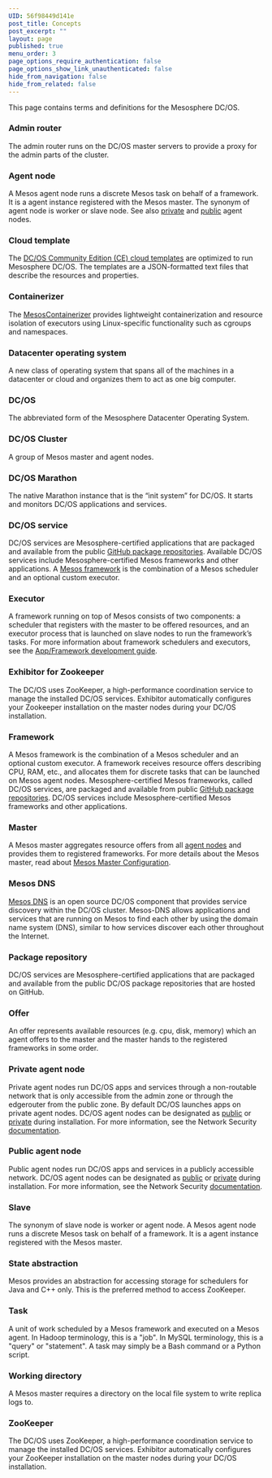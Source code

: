 ```yaml
---
UID: 56f98449d141e
post_title: Concepts
post_excerpt: ""
layout: page
published: true
menu_order: 3
page_options_require_authentication: false
page_options_show_link_unauthenticated: false
hide_from_navigation: false
hide_from_related: false
---
```

This page contains terms and definitions for the Mesosphere DC/OS.

### Admin router

The admin router runs on the DC/OS master servers to provide a proxy for the admin parts of the cluster.

### <a name="agent"></a>Agent node

A Mesos agent node runs a discrete Mesos task on behalf of a framework. It is a agent instance registered with the Mesos master. The synonym of agent node is worker or slave node. See also [private][1] and [public][2] agent nodes.

### Cloud template

The [DC/OS Community Edition (CE) cloud templates][3] are optimized to run Mesosphere DC/OS. The templates are a JSON-formatted text files that describe the resources and properties.

### Containerizer

The [MesosContainerizer][4] provides lightweight containerization and resource isolation of executors using Linux-specific functionality such as cgroups and namespaces.

### Datacenter operating system

A new class of operating system that spans all of the machines in a datacenter or cloud and organizes them to act as one big computer.

### DC/OS

The abbreviated form of the Mesosphere Datacenter Operating System.

### DC/OS Cluster

A group of Mesos master and agent nodes.

### DC/OS Marathon

The native Marathon instance that is the “init system” for DC/OS. It starts and monitors DC/OS applications and services.

### DC/OS service

DC/OS services are Mesosphere-certified applications that are packaged and available from the public [GitHub package repositories][5]. Available DC/OS services include Mesosphere-certified Mesos frameworks and other applications. A [Mesos framework][6] is the combination of a Mesos scheduler and an optional custom executor.

### Executor

A framework running on top of Mesos consists of two components: a scheduler that registers with the master to be offered resources, and an executor process that is launched on slave nodes to run the framework’s tasks. For more information about framework schedulers and executors, see the [App/Framework development guide][7].

### Exhibitor for Zookeeper

The DC/OS uses ZooKeeper, a high-performance coordination service to manage the installed DC/OS services. Exhibitor automatically configures your Zookeeper installation on the master nodes during your DC/OS installation.

### Framework

A Mesos framework is the combination of a Mesos scheduler and an optional custom executor. A framework receives resource offers describing CPU, RAM, etc., and allocates them for discrete tasks that can be launched on Mesos agent nodes. Mesosphere-certified Mesos frameworks, called DC/OS services, are packaged and available from public [GitHub package repositories][5]. DC/OS services include Mesosphere-certified Mesos frameworks and other applications.

### Master

A Mesos master aggregates resource offers from all [agent nodes][8] and provides them to registered frameworks. For more details about the Mesos master, read about <a href="http://open.mesosphere.com/reference/mesos-master/" target="_blank">Mesos Master Configuration</a>.

### Mesos DNS

[Mesos DNS][9] is an open source DC/OS component that provides service discovery within the DC/OS cluster. Mesos-DNS allows applications and services that are running on Mesos to find each other by using the domain name system (DNS), similar to how services discover each other throughout the Internet.

### Package repository

DC/OS services are Mesosphere-certified applications that are packaged and available from the public DC/OS package repositories that are hosted on GitHub.

### Offer

An offer represents available resources (e.g. cpu, disk, memory) which an agent offers to the master and the master hands to the registered frameworks in some order.

### <a name="private"></a>Private agent node

Private agent nodes run DC/OS apps and services through a non-routable network that is only accessible from the admin zone or through the edgerouter from the public zone. By default DC/OS launches apps on private agent nodes. DC/OS agent nodes can be designated as [public][10] or [private][11] during installation. For more information, see the Network Security [documentation][12].

### <a name="public"></a>Public agent node

Public agent nodes run DC/OS apps and services in a publicly accessible network. DC/OS agent nodes can be designated as [public][10] or [private][11] during installation. For more information, see the Network Security [documentation][12].

### Slave

The synonym of slave node is worker or agent node. A Mesos agent node runs a discrete Mesos task on behalf of a framework. It is a agent instance registered with the Mesos master.

### State abstraction

Mesos provides an abstraction for accessing storage for schedulers for Java and C++ only. This is the preferred method to access ZooKeeper.

### Task

A unit of work scheduled by a Mesos framework and executed on a Mesos agent. In Hadoop terminology, this is a "job". In MySQL terminology, this is a "query" or "statement". A task may simply be a Bash command or a Python script.

### Working directory

A Mesos master requires a directory on the local file system to write replica logs to.

### ZooKeeper<a name="zoo"></a>

The DC/OS uses ZooKeeper, a high-performance coordination service to manage the installed DC/OS services. Exhibitor automatically configures your ZooKeeper installation on the master nodes during your DC/OS installation.

 [1]: #private
 [2]: #public
 [3]: /tag/community/
 [4]: http://mesos.apache.org/documentation/latest/containerizer/
 [5]: https://github.com/mesosphere/universe
 [6]: http://mesos.apache.org/documentation/latest/frameworks/
 [7]: http://mesos.apache.org/documentation/latest/app-framework-development-guide/
 [8]: #agent
 [9]: https://github.com/mesosphere/mesos-dns
 [10]: /overview/concepts/#public
 [11]: /overview/concepts/#private
 [12]: /overview/security/